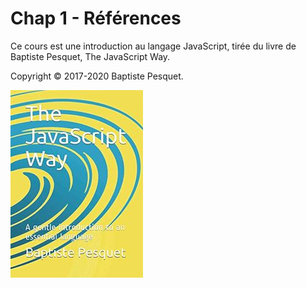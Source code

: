 Chap 1 - Références
===================

Ce cours est une introduction au langage JavaScript, tirée du livre de
Baptiste Pesquet, The JavaScript Way.

Copyright © 2017-2020 Baptiste Pesquet.

![Image](https://github.com/ProfesseurWeiss/coursJS/blob/master/images/01.BookCover.jpg?raw=true)
<!--stackedit_data:
eyJoaXN0b3J5IjpbLTU3Mjc2MDkwLDE4MTcxNzY1NDZdfQ==
-->
